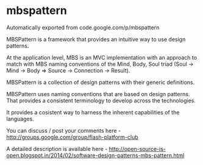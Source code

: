 # mbspattern
Automatically exported from code.google.com/p/mbspattern

MBSPattern is a framework that provides an intuitive way to use design patterns.

At the application level, MBS is an MVC implementation with an approach to match with MBS naming conventions of the Mind, Body, Soul triad (Soul -> Mind -> Body => Source -> Connection -> Result).

MBSPattern is a collection of design patterns with their generic definitions.

MBSPattern uses naming conventions that are based on design patterns. That provides a consistent terminology to develop across the technologies.

It provides a cosistent way to harness the inherent capabilities of the languages.

You can discuss / post your comments here - http://groups.google.com/group/flash-platform-club

A detailed description is available here - http://open-source-is-open.blogspot.in/2014/02/software-design-patterns-mbs-pattern.html
